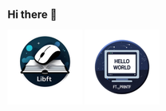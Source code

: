 ## Hi there 👋
[![Libft Logo](Project_logos/libft.png)](https://github.com/agengemb31/libft)
[![ft_printf Logo](Project_logos/ft_printf.png)](https://github.com/agengemb31/ft_printf)

<!--
**agengemb31/agengemb31** is a ✨ _special_ ✨ repository because its `README.md` (this file) appears on your GitHub profile.

Here are some ideas to get you started:

- 🔭 I’m currently working on ...
- 🌱 I’m currently learning ...
- 👯 I’m looking to collaborate on ...
- 🤔 I’m looking for help with ...
- 💬 Ask me about ...
- 📫 How to reach me: ...
- 😄 Pronouns: ...
- ⚡ Fun fact: ...
-->
